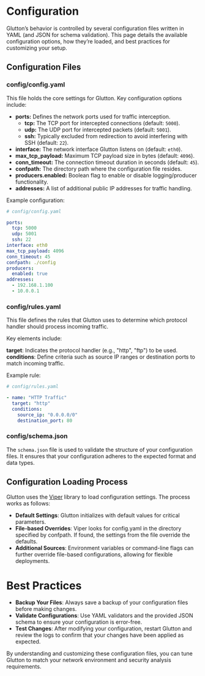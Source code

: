 # Configuration

Glutton’s behavior is controlled by several configuration files written in YAML (and JSON for schema validation). This page details the available configuration options, how they’re loaded, and best practices for customizing your setup.

## Configuration Files

### config/config.yaml

This file holds the core settings for Glutton. Key configuration options include:

- **ports:** Defines the network ports used for traffic interception.
  - **tcp:** The TCP port for intercepted connections (default: `5000`).
  - **udp:** The UDP port for intercepted packets (default: `5001`).
  - **ssh:** Typically excluded from redirection to avoid interfering with SSH (default: `22`).
- **interface:** The network interface Glutton listens on (default: `eth0`).
- **max_tcp_payload:** Maximum TCP payload size in bytes (default: `4096`).
- **conn_timeout:** The connection timeout duration in seconds (default: `45`).
- **confpath:** The directory path where the configuration file resides.
- **producers.enabled:** Boolean flag to enable or disable logging/producer functionality.
- **addresses:** A list of additional public IP addresses for traffic handling.

Example configuration:

```yaml
# config/config.yaml

ports:
  tcp: 5000
  udp: 5001
  ssh: 22
interface: eth0
max_tcp_payload: 4096
conn_timeout: 45
confpath: ./config
producers:
  enabled: true
addresses:
  - 192.168.1.100
  - 10.0.0.1
```

### config/rules.yaml

This file defines the rules that Glutton uses to determine which protocol handler should process incoming traffic.

Key elements include:

**target**: Indicates the protocol handler (e.g., "http", "ftp") to be used.
**conditions**: Define criteria such as source IP ranges or destination ports to match incoming traffic.

Example rule:

```yaml
# config/rules.yaml

- name: "HTTP Traffic"
  target: "http"
  conditions:
    source_ip: "0.0.0.0/0"
    destination_port: 80
```

### config/schema.json
The `schema.json` file is used to validate the structure of your configuration files. It ensures that your configuration adheres to the expected format and data types.

## Configuration Loading Process
Glutton uses the [Viper](https://github.com/spf13/viper) library to load configuration settings. The process works as follows:

- **Default Settings**: Glutton initializes with default values for critical parameters.
- **File-based Overrides**: Viper looks for config.yaml in the directory specified by confpath. If found, the settings from the file override the defaults.
- **Additional Sources**: Environment variables or command-line flags can further override file-based configurations, allowing for flexible deployments.

# Best Practices

- **Backup Your Files**: Always save a backup of your configuration files before making changes.
- **Validate Configurations**: Use YAML validators and the provided JSON schema to ensure your configuration is error-free.
- **Test Changes**: After modifying your configuration, restart Glutton and review the logs to confirm that your changes have been applied as expected.

By understanding and customizing these configuration files, you can tune Glutton to match your network environment and security analysis requirements.
